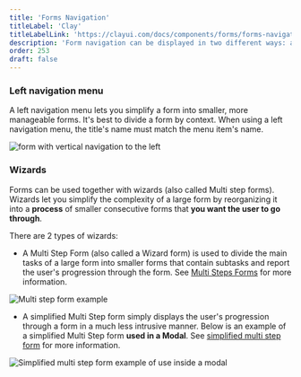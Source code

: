 ```yaml
---
title: 'Forms Navigation'
titleLabel: 'Clay'
titleLabelLink: 'https://clayui.com/docs/components/forms/forms-navigation.html'
description: 'Form navigation can be displayed in two different ways: a left navigation menu or a wizard.'
order: 253
draft: false
---
```


### Left navigation menu

A left navigation menu lets you simplify a form into smaller, more manageable forms. It's best to divide a form by context.
When using a left navigation menu, the title's name must match the menu item's name.

![form with vertical navigation to the left](/images/lexicon/FormLeftVerticalNavigation.jpg)

### Wizards

Forms can be used together with wizards (also called Multi step forms). Wizards let you simplify the complexity of a large form by reorganizing it into a **process** of smaller consecutive forms that **you want the user to go through**.

There are 2 types of wizards:

-   A Multi Step Form (also called a Wizard form) is used to divide the main tasks of a large form into smaller forms that contain subtasks and report the user's progression through the form. See [Multi Steps Forms](../multi-step-form) for more information.

![Multi step form example](/images/lexicon/MultiStepFormExampleGrid.jpg)

-   A simplified Multi Step form simply displays the user's progression through a form in a much less intrusive manner. Below is an example of a simplified Multi Step form **used in a Modal**. See [simplified multi step form](../multi-step-form-simplified) for more information.

![Simplified multi step form example of use inside a modal](/images/lexicon/MultiStepFormSimplifiedExample.jpg)
